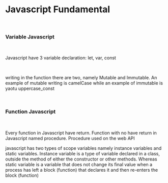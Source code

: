 <h1>Javascript Fundamental</h1> </br>
<h3>Variable Javascript</h3></br>
<p>Javascript have 3 variable declaration: let, var, const</p></br>
<p>writing in the function there are two, namely Mutable and Immutable. An example of mutable writing is camelCase while an example of immutable is yaotu uppercase_const</p></br>
<h3>Function Javascript</h3></br>
<p>Every function in Javascript have return. Function with no have return in Javascript named procedure. Procedure used on the web API<p>
<p>javascript has two types of scope variables namely instance variables and static variables. Instance variable is a type of variable declared in a class, outside the method of either the constructor or other methods. Whereas static variable is a variable that does not change its final value when a process has left a block (function) that declares it and then re-enters the block (function)</p>